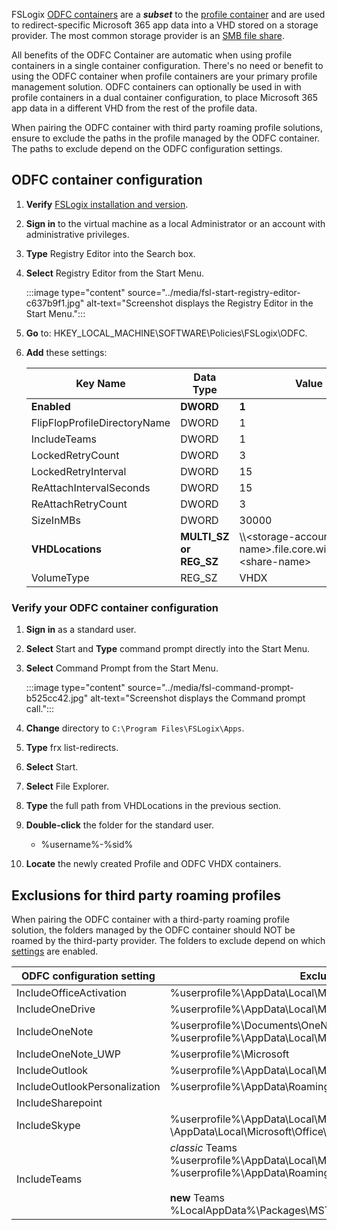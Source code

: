 FSLogix [ODFC containers](/fslogix/concepts-container-types#odfc-container) are a ***subset*** to the [profile container](/fslogix/concepts-container-types#profile-container) and are used to redirect-specific Microsoft 365 app data into a VHD stored on a storage provider. The most common storage provider is an [SMB file share](/fslogix/concepts-container-storage-options#smb-file-shares).<br>

All benefits of the ODFC Container are automatic when using profile containers in a single container configuration. There's no need or benefit to using the ODFC container when profile containers are your primary profile management solution. ODFC containers can optionally be used in with profile containers in a dual container configuration, to place Microsoft 365 app data in a different VHD from the rest of the profile data.

When pairing the ODFC container with third party roaming profile solutions, ensure to exclude the paths in the profile managed by the ODFC container. The paths to exclude depend on the ODFC configuration settings.

## ODFC container configuration

1.  **Verify** [FSLogix installation and version](/fslogix/how-to-install-fslogix#verify-product-installation-and-version).
2.  **Sign in** to the virtual machine as a local Administrator or an account with administrative privileges.
3.  **Type** Registry Editor into the Search box.
4.  **Select** Registry Editor from the Start Menu.
    
    :::image type="content" source="../media/fsl-start-registry-editor-c637b9f1.jpg" alt-text="Screenshot displays the Registry Editor in the Start Menu.":::
    
5.  **Go** to: HKEY\_LOCAL\_MACHINE\\SOFTWARE\\Policies\\FSLogix\\ODFC.
6.  **Add** these settings:
    
    | **Key Name**                 | **Data Type**            | **Value**                                                                                                        | **Description** |
    | ---------------------------- | ------------------------ | ---------------------------------------------------------------------------------------------------------------- | --------------- |
    | **Enabled**                  | **DWORD**                | **1**                                                                                                            | **REQUIRED**    |
    | FlipFlopProfileDirectoryName | DWORD                    | 1                                                                                                                | Recommended     |
    | IncludeTeams                 | DWORD                    | 1                                                                                                                | Recommended     |
    | LockedRetryCount             | DWORD                    | 3                                                                                                                | Recommended     |
    | LockedRetryInterval          | DWORD                    | 15                                                                                                               | Recommended     |
    | ReAttachIntervalSeconds      | DWORD                    | 15                                                                                                               | Recommended     |
    | ReAttachRetryCount           | DWORD                    | 3                                                                                                                | Recommended     |
    | SizeInMBs                    | DWORD                    | 30000                                                                                                            | Default         |
    | **VHDLocations**             | **MULTI\_SZ or REG\_SZ** | \\\\&lt;storage-account-name&gt;.file.core.windows.net\\&lt;share-name&gt; | **Example**     |
    | VolumeType                   | REG\_SZ                  | VHDX                                                                                                             | Recommended     |

### Verify your ODFC container configuration

1.  **Sign in** as a standard user.
2.  **Select** Start and **Type** command prompt directly into the Start Menu.
3.  **Select** Command Prompt from the Start Menu.
    
    :::image type="content" source="../media/fsl-command-prompt-b525cc42.jpg" alt-text="Screenshot displays the Command prompt call.":::
    
4.  **Change** directory to `C:\Program Files\FSLogix\Apps`.
5.  **Type** frx list-redirects.
6.  **Select** Start.
7.  **Select** File Explorer.
8.  **Type** the full path from VHDLocations in the previous section.
9.  **Double-click** the folder for the standard user.
    
    
     -  %username%-%sid%
10. **Locate** the newly created Profile and ODFC VHDX containers.

## Exclusions for third party roaming profiles

When pairing the ODFC container with a third-party roaming profile solution, the folders managed by the ODFC container should NOT be roamed by the third-party provider. The folders to exclude depend on which [settings](/fslogix/reference-configuration-settings?tabs=odfc) are enabled.

| **ODFC configuration setting** | **Exclusion path**                                                                                                                                                                                           | **Type**    |
| ------------------------------ | ------------------------------------------------------------------------------------------------------------------------------------------------------------------------------------------------------------ | ----------- |
| IncludeOfficeActivation        | %userprofile%\\AppData\\Local\\Microsoft\\Office\\16.0\\Licensing                                                                                                                                            | **Default** |
| IncludeOneDrive                | %userprofile%\\AppData\\Local\\Microsoft\\OneDrive                                                                                                                                                           | **Default** |
| IncludeOneNote                 | %userprofile%\\Documents\\OneNote Notebooks<br>%userprofile%\\AppData\\Local\\Microsoft\\OneNote                                                                                                             | Optional    |
| IncludeOneNote\_UWP            | %userprofile%\\Microsoft                                                                                                                                                                                     | Optional    |
| IncludeOutlook                 | %userprofile%\\AppData\\Local\\Microsoft\\Outlook                                                                                                                                                            | **Default** |
| IncludeOutlookPersonalization  | %userprofile%\\AppData\\Roaming\\Microsoft\\Outlook                                                                                                                                                          | **Default** |
| IncludeSharepoint              |                                                                                                                                                                                                              | **Default** |
| IncludeSkype                   | %userprofile%\\AppData\\Local\\Microsoft\\Office\\15.0\\Lync<br>\\AppData\\Local\\Microsoft\\Office\\16.0\\Lync                                                                                              | **Default** |
| IncludeTeams                   | *classic* Teams<br>%userprofile%\\AppData\\Local\\Microsoft\\Teams<br>%userprofile%\\AppData\\Roaming\\Microsoft\\Teams<br><br>**new** Teams<br>%LocalAppData%\\Packages\\MSTeams\_8wekyb3d8bbwe\\LocalCache | Optional    |

